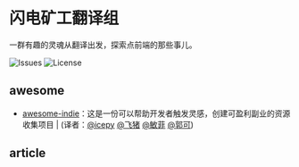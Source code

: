 # 闪电矿工翻译组

一群有趣的灵魂从翻译出发，探索点前端的那些事儿。

![Issues](https://img.shields.io/github/issues/lightningminers/article.svg) ![License](https://img.shields.io/github/license/lightningminers/article.svg)

## awesome

- [awesome-indie](https://github.com/icepy/awesome-indie)：这是一份可以帮助开发者触发灵感，创建可盈利副业的资源收集项目 | (译者：[@icepy](https://github.com/icepy) [@飞猪](https://github.com/Xixi20160512) [@敏菲](https://github.com/chenmf6) [@郭可](https://github.com/sichenguo))

## article


